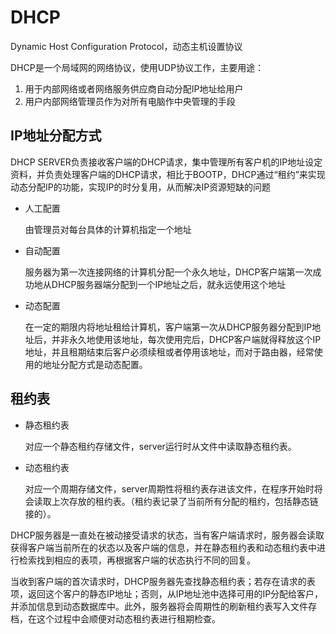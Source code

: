 # DHCP

Dynamic Host Configuration Protocol，动态主机设置协议

DHCP是一个局域网的网络协议，使用UDP协议工作，主要用途：

1. 用于内部网络或者网络服务供应商自动分配IP地址给用户
2. 用户内部网络管理员作为对所有电脑作中央管理的手段

## IP地址分配方式

DHCP SERVER负责接收客户端的DHCP请求，集中管理所有客户机的IP地址设定资料，并负责处理客户端的DHCP请求，相比于BOOTP，DHCP通过“租约”来实现动态分配IP的功能，实现IP的时分复用，从而解决IP资源短缺的问题

- 人工配置

    由管理员对每台具体的计算机指定一个地址
    
- 自动配置

    服务器为第一次连接网络的计算机分配一个永久地址，DHCP客户端第一次成功地从DHCP服务器端分配到一个IP地址之后，就永远使用这个地址

- 动态配置

    在一定的期限内将地址租给计算机，客户端第一次从DHCP服务器分配到IP地址后，并非永久地使用该地址，每次使用完后，DHCP客户端就得释放这个IP地址，并且租期结束后客户必须续租或者停用该地址，而对于路由器，经常使用的地址分配方式是动态配置。
    
## 租约表
- 静态租约表
    
    对应一个静态租约存储文件，server运行时从文件中读取静态租约表。
    
- 动态租约表
    
    对应一个周期存储文件，server周期性将租约表存进该文件，在程序开始时将会读取上次存放的租约表。（租约表记录了当前所有分配的租约，包括静态链接的）。
    
DHCP服务器是一直处在被动接受请求的状态，当有客户端请求时，服务器会读取获得客户端当前所在的状态以及客户端的信息，并在静态租约表和动态租约表中进行检索找到相应的表项，再根据客户端的状态执行不同的回复。

当收到客户端的首次请求时，DHCP服务器先查找静态租约表；若存在请求的表项，返回这个客户的静态IP地址；否则，从IP地址池中选择可用的IP分配给客户，并添加信息到动态数据库中。此外，服务器将会周期性的刷新租约表写入文件存档，在这个过程中会顺便对动态租约表进行租期检查。